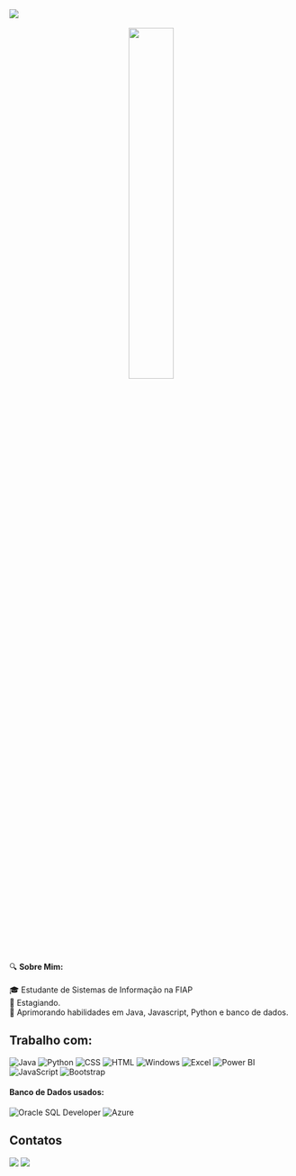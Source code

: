 <img src="https://readme-typing-svg.herokuapp.com?font=Comic+Sans+MS&size=40&pause=100&color=1E3A5F&width=800&height=70&lines=Olá!+Sou+a+Julia;💻+Estudante+de+Sistemas+de+Informação;📊+Análise+de+Dados+BI;📱Desenvolvedora;💻+Suporte📑+Veja+meus+repositórios!+✔️" />
</div>
<br>
<br>

<div align="center" style="margin-bottom:100px">
  <img width=40% align="center" src="https://github-readme-stats-git-main-rafaelalexandrino.vercel.app/api/top-langs/?username=JuMartinsDev&show_icons=true&theme=radical&layout=compact&hide_progress=true"/>
</div>

###

<p align="left">🔍 <b>Sobre Mim:</b><br><br>🎓 Estudante de Sistemas de Informação na FIAP <br>🔄 Estagiando.<br>🌱 Aprimorando habilidades em Java, Javascript, Python e banco de dados.<br></p>

###

## Trabalho com: 

![Java](https://img.shields.io/badge/Java-ED8B00?style=for-the-badge&logo=java&logoColor=white)
![Python](https://img.shields.io/badge/Python-14354C?style=for-the-badge&logo=python&logoColor=white)
![CSS](https://img.shields.io/badge/CSS-239120?style=for-the-badge&logo=css3&logoColor=white)
![HTML](https://img.shields.io/badge/HTML-239120?style=for-the-badge&logo=html5&logoColor=white)
![Windows](https://img.shields.io/badge/Windows-0078D6?style=for-the-badge&logo=windows&logoColor=white)
![Excel](https://img.shields.io/badge/Microsoft_Excel-217346?style=for-the-badge&logo=microsoft-excel&logoColor=white)
![Power BI](https://img.shields.io/badge/Power%20BI-F2C811?style=for-the-badge&logo=power-bi&logoColor=black) 
![JavaScript](https://img.shields.io/badge/JavaScript-F7DF1E?style=for-the-badge&logo=javascript&logoColor=black)
![Bootstrap](https://img.shields.io/badge/Bootstrap-563D7C?style=for-the-badge&logo=bootstrap&logoColor=white)


#### Banco de Dados usados:

![Oracle SQL Developer](https://img.shields.io/badge/Oracle%20SQL%20Developer-F80000?style=for-the-badge&logo=oracle&logoColor=white)
![Azure](https://img.shields.io/badge/Azure-0078D4?style=for-the-badge&logo=microsoft-azure&logoColor=white)


## Contatos

<div> 
<a href = "mailto:contato.julia.maa77@gmail.com"> <img src="https://img.shields.io/badge/-Gmail-%23333?style=for-the-badge&logo=gmail&logoColor=white" target="_blank"></a>
<a href="https://www.linkedin.com/in/julia-martins3/" target="_blank"><img src="https://img.shields.io/badge/-LinkedIn-%230077B5?style=for-the-badge&logo=linkedin&logoColor=white"  target="_blank"></a> 
</div>&nbsp;&nbsp;
 


